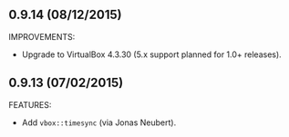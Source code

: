 ## 0.9.14 (08/12/2015)

IMPROVEMENTS:

* Upgrade to VirtualBox 4.3.30 (5.x support planned for 1.0+ releases).


## 0.9.13 (07/02/2015)

FEATURES:

* Add `vbox::timesync` (via Jonas Neubert).
